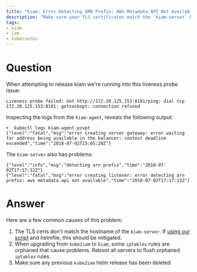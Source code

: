 ```yaml
---
title: "Kiam: Error Detecting ARN Prefix: AWS Metadata API Not Available"
description: "Make sure your TLS certificates match the `kiam-server` hostname and that no orphaned `iptable` rules exist for legacy IAM metadata service such as `kube2iam`"
tags:
- kiam
- iam
- kubernetes
---
```


# Question

When attempting to release kiam we're running into this liveness probe issue:

```
Liveness probe failed: Get http://172.20.125.153:8181/ping: dial tcp 172.20.125.153:8181: getsockopt: connection refused
```

Inspecting the logs from the `kiam-agent`, reveals the following output:
```
➤  kubectl logs kiam-agent-pzvpt
{"level":"fatal","msg":"error creating server gateway: error waiting for address being available in the balancer: context deadline exceeded","time":"2018-07-02T15:05:28Z"}
```

The `kiam-server` also has problems:
```
{"level":"info","msg":"detecting arn prefix","time":"2018-07-02T17:17:12Z"}
{"level":"fatal","msg":"error creating listener: error detecting arn prefix: aws metadata api not available","time":"2018-07-02T17:17:13Z"}
```

# Answer

Here are a few common causes of this problem:

  1. The TLS certs don't match the hostname of the `kiam-server`. If [using our script](https://github.com/cloudposse/helmfiles/tree/master/scripts/kiam) and helmfile, this should be mitigated.
  2. When upgrading from `kube2iam` to `kiam`, some `iptables` rules are orphaned that cause problems. Reboot all servers to flush orphaned `iptables` rules.
  3. Make sure any previous `kube2iam` helm release has been deleted
